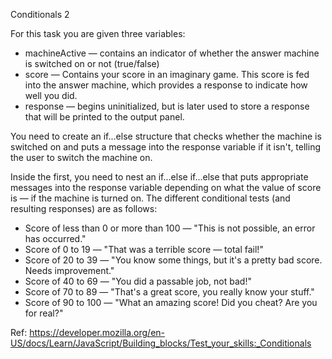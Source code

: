 Conditionals 2

For this task you are given three variables:

- machineActive — contains an indicator of whether the answer machine is switched on or not (true/false)
- score — Contains your score in an imaginary game. This score is fed into the answer machine, which provides a response to indicate how well you did.
- response — begins uninitialized, but is later used to store a response that will be printed to the output panel.

You need to create an if...else structure that checks whether the machine is switched on and puts a message into the response variable if it isn't, telling the user to switch the machine on.

Inside the first, you need to nest an if...else if...else that puts appropriate messages into the response variable depending on what the value of score is — if the machine is turned on. The different conditional tests (and resulting responses) are as follows:

- Score of less than 0 or more than 100 — "This is not possible, an error has occurred."
- Score of 0 to 19 — "That was a terrible score — total fail!"
- Score of 20 to 39 — "You know some things, but it\'s a pretty bad score. Needs improvement."
- Score of 40 to 69 — "You did a passable job, not bad!"
- Score of 70 to 89 — "That\'s a great score, you really know your stuff."
- Score of 90 to 100 — "What an amazing score! Did you cheat? Are you for real?"

Ref: https://developer.mozilla.org/en-US/docs/Learn/JavaScript/Building_blocks/Test_your_skills:_Conditionals
